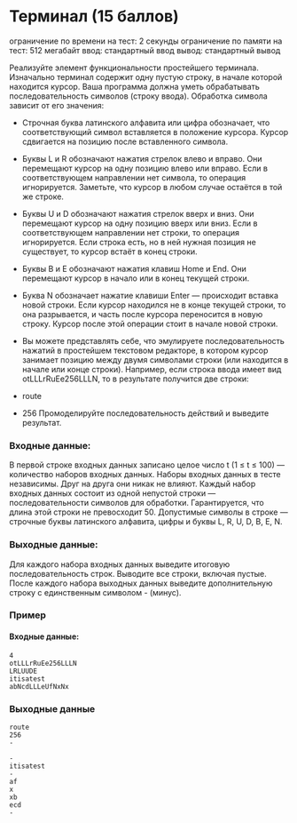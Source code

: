 # Терминал (15 баллов)
ограничение по времени на тест: 2 секунды
ограничение по памяти на тест: 512 мегабайт
ввод: стандартный ввод
вывод: стандартный вывод

Реализуйте элемент функциональности простейшего терминала.
Изначально терминал содержит одну пустую строку, в начале которой находится курсор.
Ваша программа должна уметь обрабатывать последовательность символов (строку ввода). Обработка символа зависит от его значения:
*	Строчная буква латинского алфавита или цифра обозначает, что соответствующий символ вставляется в положение курсора. Курсор сдвигается на позицию после вставленного символа.
*	Буквы L и R обозначают нажатия стрелок влево и вправо. Они перемещают курсор на одну позицию влево или вправо. Если в соответствующем направлении нет символа, то операция игнорируется. Заметьте, что курсор в любом случае остаётся в той же строке.
*	Буквы U и D обозначают нажатия стрелок вверх и вниз. Они перемещают курсор на одну позицию вверх или вниз. Если в соответствующем направлении нет строки, то операция игнорируется. Если строка есть, но в ней нужная позиция не существует, то курсор встаёт в конец строки.
*	Буквы B и E обозначают нажатия клавиш Home и End. Они перемещают курсор в начало или в конец текущей строки.
*	Буква N обозначает нажатие клавиши Enter — происходит вставка новой строки. Если курсор находился не в конце текущей строки, то она разрывается, и часть после курсора переносится в новую строку. Курсор после этой операции стоит в начале новой строки.

* Вы можете представлять себе, что эмулируете последовательность нажатий в простейшем текстовом редакторе, в котором курсор занимает позицию между двумя символами строки (или находится в начале или конце строки).
Например, если строка ввода имеет вид otLLLrRuEe256LLLN, то в результате получится две строки:
*	route
*	256
Промоделируйте последовательность действий и выведите результат.

### Входные данные:
В первой строке входных данных записано целое число t (1 ≤ t ≤ 100) — количество наборов входных данных.
Наборы входных данных в тесте независимы. Друг на друга они никак не влияют.
Каждый набор входных данных состоит из одной непустой строки — последовательности символов для обработки. Гарантируется, что длина этой строки не превосходит 50. Допустимые символы в строке — строчные буквы латинского алфавита, цифры и буквы L, R, U, D, B, E, N.

### Выходные данные:
Для каждого набора входных данных выведите итоговую последовательность строк. Выводите все строки, включая пустые. После каждого набора выходных данных выведите дополнительную строку с единственным символом - (минус).

### Пример
#### Входные данные:
```azure
4
otLLLrRuEe256LLLN
LRLUUDE
itisatest
abNcdLLLeUfNxNx
```

### Выходные данные
```azure
route
256
-

-
itisatest
-
af
x
xb
ecd
-
```